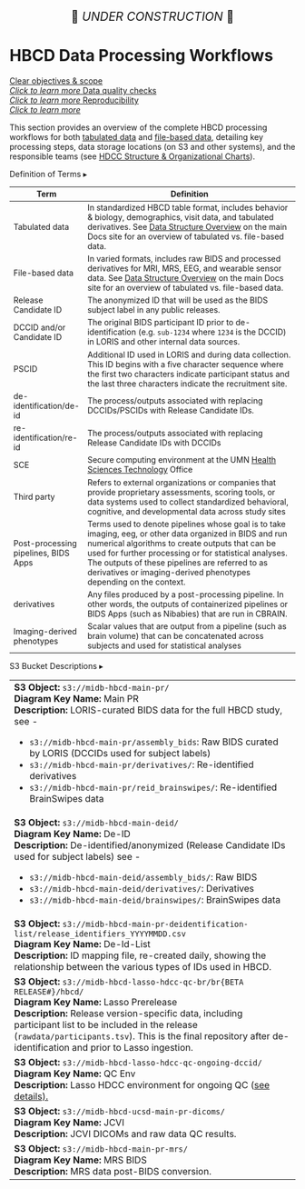 <p style="text-align: center; font-size: 1.5em;">🚧 <i>UNDER CONSTRUCTION</i> 🚧 </p>

# HBCD Data Processing Workflows

<div class="pill-center">
  <a href="../../#clear-objectives-and-scope" target="_blank" class="pill-link-wrapper">
    <span class="pill-link">
      <span class="tooltip"><i class="fa-solid fa-bullseye" style="color: #6300d3;"></i><span class="tooltiptext">Clear objectives & scope<br><i>Click to learn more</i></span></span>
    </span>
  </a>
  <a href="../../#data-quality-checks" target="_blank" class="pill-link-wrapper">
      <span class="pill-link">
        <span class="tooltip">
          <i class="fa-solid fa-clipboard-check" style="color: #6300d3;"></i>
          <span class="tooltiptext">Data quality checks<br><i>Click to learn more</i></span>
        </span>
      </span>
  </a>
  <a href="../../#reproducibility" target="_blank" class="pill-link-wrapper">
    <span class="pill-link">
      <span class="tooltip">
        <i class="fa-solid fa-code-compare" style="color: #6300d3;"></i>
        <span class="tooltiptext">Reproducibility<br><i>Click to learn more</i></span>
      </span>
    </span>
  </a>
</div>

This section provides an overview of the complete HBCD processing workflows for both [tabulated data](tab-wf.md) and [file-based data](fb-data-proc-wf.md), detailing key processing steps, data storage locations (on S3 and other systems), and the responsible teams (see [HDCC Structure & Organizational Charts](../orgcharts.md)).

<div id="def-terms" class="table-banner" onclick="toggleCollapse(this)">
  <span class="emoji"><i class="fas fa-book"></i></span>
  <span class="text-with-link">
  <span class="table-text">Definition of Terms</span>
  <a class="anchor-link" href="#def-terms" title="Copy link">
    <i class="fa-solid fa-link"></i>
  </a>
  </span>
  <span class="arrow">▸</span>
</div>
<div class="table-collapsible-content">
<table style="width: 100%; border-collapse: collapse; table-layout: fixed; font-size: 14px;">
<thead>
  <tr>
    <th style="width: 10%;">Term</th>
    <th style="width: 90%;">Definition</th>
  </tr>
</thead>
<tbody>
  <tr>
    <td>Tabulated data</td>
    <td style="word-wrap: break-word; white-space: normal;">In standardized HBCD table format, includes behavior & biology, demographics, visit data, and tabulated derivatives. See <a href="https://docs.hbcdstudy.org/latest/datacuration/overview/">Data Structure Overview</a> on the main Docs site for an overview of tabulated vs. file-based data.</td>
  </tr>
  <tr>
    <td>File-based data</td>
    <td style="word-wrap: break-word; white-space: normal;">In varied formats, includes raw BIDS and processed derivatives for MRI, MRS, EEG, and wearable sensor data. See <a href="https://docs.hbcdstudy.org/latest/datacuration/overview/">Data Structure Overview</a> on the main Docs site for an overview of tabulated vs. file-based data.</td>
  </tr>
    <tr>
    <td>Release Candidate ID</td>
    <td style="word-wrap: break-word; white-space: normal;">The anonymized ID that will be used as the BIDS subject label in any public releases.</td>
    </tr>
    <tr>
    <td>DCCID and/or Candidate ID</td>
    <td style="word-wrap: break-word; white-space: normal;">The original BIDS participant ID prior to de-identification (e.g. <code>sub-1234</code> where <code>1234</code> is the DCCID) in LORIS and other internal data sources.</td>
    </tr>
    <tr>
    <td>PSCID</td>
    <td style="word-wrap: break-word; white-space: normal;">Additional ID used in LORIS and during data collection. This ID begins with a five character sequence where the first two characters indicate participant status and the last three characters indicate the recruitment site.</td>
    </tr>
    <tr>
    <td>de-identification/de-id</td>
    <td style="word-wrap: break-word; white-space: normal;">The process/outputs associated with replacing DCCIDs/PSCIDs with Release Candidate IDs.</td>
    </tr>
    <tr>
    <td>re-identification/re-id</td>
    <td style="word-wrap: break-word; white-space: normal;">The process/outputs associated with replacing Release Candidate IDs with DCCIDs</td>
    </tr>
    <tr>
    <td>SCE</td>
    <td style="word-wrap: break-word; white-space: normal;">Secure computing environment at the UMN <a href="../../orgcharts/#health-sciences-technology">Health Sciences Technology</a> Office</td>
    </tr>
    <tr>
    <td>Third party</td>
    <td style="word-wrap: break-word; white-space: normal;">Refers to external organizations or companies that provide proprietary assessments, scoring tools, or data systems used to collect standardized behavioral, cognitive, and developmental data across study sites</td>
    </tr>
    <tr>
    <td>Post-processing pipelines, BIDS Apps</td>
    <td style="word-wrap: break-word; white-space: normal;">Terms used to denote pipelines whose goal is to take imaging, eeg, or other data organized in BIDS and run numerical algorithms to create outputs that can be used for further processing or for statistical analyses. The outputs of these pipelines are referred to as derivatives or imaging-derived phenotypes depending on the context.</td>
    </tr>
    <tr>
    <td>derivatives</td>
    <td style="word-wrap: break-word; white-space: normal;">Any files produced by a post-processing pipeline. In other words, the outputs of containerized pipelines or BIDS Apps (such as Nibabies) that are run in CBRAIN.</td>
    </tr>
    <tr>
    <td>Imaging-derived phenotypes</td>
    <td style="word-wrap: break-word; white-space: normal;">Scalar values that are output from a pipeline (such as brain volume) that can be concatenated across subjects and used for statistical analyses</td>
    </tr>
    </tbody>
    </table>
</div>

<div id="def-s3" class="table-banner" onclick="toggleCollapse(this)">
  <span class="emoji"><i class="fas fa-book"></i></span>
  <span class="text-with-link">
  <span class="table-text">S3 Bucket Descriptions</span>
  <a class="anchor-link" href="#def-s3" title="Copy link">
    <i class="fa-solid fa-link"></i>
  </a>
  </span>
  <span class="arrow">▸</span>
</div>
<div class="table-collapsible-content">
<table class="table-no-vertical-lines" style="width: 100%; border-collapse: collapse; table-layout: fixed;">
<tbody>
<tr>
  <td>
  <b>S3 Object:</b> <code>s3://midb-hbcd-main-pr/</code><br>
  <b>Diagram Key Name:</b> Main PR<br>
  <b>Description:</b> LORIS-curated BIDS data for the full HBCD study, see -<br>
  <ul>
    <li><code>s3://midb-hbcd-main-pr/assembly_bids</code>: Raw BIDS curated by LORIS (DCCIDs used for subject labels)</li>
    <li><code>s3://midb-hbcd-main-pr/derivatives/</code>: Re-identified derivatives</li>
    <li><code>s3://midb-hbcd-main-pr/reid_brainswipes/</code>: Re-identified BrainSwipes data</li>
  </ul>
  </td>
</tr>
<tr>
  <td>
  <b>S3 Object:</b> <code>s3://midb-hbcd-main-deid/</code><br>
  <b>Diagram Key Name:</b> De-ID<br>
  <b>Description:</b> De-identified/anonymized (Release Candidate IDs used for subject labels)  see -<br>
  <ul>
    <li><code>s3://midb-hbcd-main-deid/assembly_bids/</code>: Raw BIDS</li>
    <li><code>s3://midb-hbcd-main-deid/derivatives/</code>: Derivatives</li>
    <li><code>s3://midb-hbcd-main-deid/brainswipes/</code>: BrainSwipes data</li>
  </ul>
  </td>
</tr>
<tr>
  <td style="word-wrap: break-word; white-space: normal;">
  <b>S3 Object:</b> <code>s3://midb-hbcd-main-pr-deidentification-list/release_identifiers_YYYYMMDD.csv</code><br>
  <b>Diagram Key Name:</b> De-Id-List<br>
  <b>Description:</b> ID mapping file, re-created daily, showing the relationship between the various types of IDs used in HBCD.
  </td>
</tr>
<tr>
  <td style="word-wrap: break-word; white-space: normal;">
  <b>S3 Object:</b> <code>s3://midb-hbcd-lasso-hdcc-qc-br/br{BETA RELEASE#}/hbcd/</code><br>
  <b>Diagram Key Name:</b> Lasso Prerelease<br>
  <b>Description:</b> Release version-specific data, including participant list to be included in the release (<code>rawdata/participants.tsv</code>). This is the final repository after de-identification and prior to Lasso ingestion.
  </td>
</tr>
<tr>
  <td style="word-wrap: break-word; white-space: normal;">
  <b>S3 Object:</b> <code>s3://midb-hbcd-lasso-hdcc-qc-ongoing-dccid/</code><br>
  <b>Diagram Key Name:</b> QC Env<br>
  <b>Description:</b> Lasso HDCC environment for ongoing QC (<a href="#lasso-hdcc-qc-environment">see details).
  </td>
</tr>
<tr>
  <td style="word-wrap: break-word; white-space: normal;">
  <b>S3 Object:</b> <code>s3://midb-hbcd-ucsd-main-pr-dicoms/</code><br>
  <b>Diagram Key Name:</b> JCVI<br>
  <b>Description:</b> JCVI DICOMs and raw data QC results.
  </td>
</tr>
<tr>
  <td style="word-wrap: break-word; white-space: normal;">
  <b>S3 Object:</b> <code>s3://midb-hbcd-main-pr-mrs/</code><br>
  <b>Diagram Key Name:</b> MRS BIDS<br>
  <b>Description:</b> MRS data post-BIDS conversion.
  </td>
</tr>
</tbody>
</table>
</div>


<br>